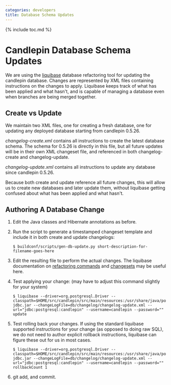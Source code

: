 ```yaml
---
categories: developers
title: Database Schema Updates
---
```

{% include toc.md %}

# Candlepin Database Schema Updates
We are using the [liquibase](http://www.liquibase.org) database
refactoring tool for updating the candlepin database. Changes are represented
by XML files containing instructions on the changes to apply. Liquibase keeps
track of what has been applied and what hasn't, and is capable of managing a
database even when branches are being merged together.

## Create vs Update
We maintain two XML files, one for creating a fresh database, one for updating
any deployed database starting from candlepin 0.5.26. 

_changelog-create.xml_ contains all instructions to create the latest database
schema. The schema for 0.5.26 is directly in this file, but all future updates
will be in their own XML changeset file, and referenced in both
changelog-create and changelog-update.

_changelog-update.xml_ contains all instructions to update any database since
candlepin 0.5.26.

Because both create and update reference all future changes, this will allow us
to create new databases and later update them, without liquibase getting
confused about what has been applied and what hasn't.

## Authoring A Database Change
1. Edit the Java classes and Hibernate annotations as before.
1. Run the script to generate a timestamped changeset template and include it in both create and update changelogs:

   ```
   $ buildconf/scripts/gen-db-update.py short-description-for-filename-goes-here
   ```
1. Edit the resulting file to perform the actual changes. The liquibase
   documentation on [refactoring commands](http://www.liquibase.org/documentation/changes) and
   [changesets](http://www.liquibase.org/documentation/changeset) may be useful here.
1. Test applying your change: (may have to adjust this command slightly for your system)

   ```
   $ liquibase --driver=org.postgresql.Driver --classpath=$HOME/src/candlepin/src/main/resources:/usr/share/java/postgresql-jdbc.jar --changeLogFile=db/changelog/changelog-update.xml --url="jdbc:postgresql:candlepin" --username=candlepin --password="" update
   ```
1. Test rolling back your changes. If using the standard liquibase supported
   instructions for your change (as opposed to doing raw SQL), we do not need
   to author explicit rollback instructions, liquibase can figure these out for
   us in most cases.

   ```
   $ liquibase --driver=org.postgresql.Driver --classpath=$HOME/src/candlepin/src/main/resources:/usr/share/java/postgresql-jdbc.jar --changeLogFile=db/changelog/changelog-update.xml --url="jdbc:postgresql:candlepin" --username=candlepin --password="" rollbackCount 1
   ```
1. git add, and commit.
